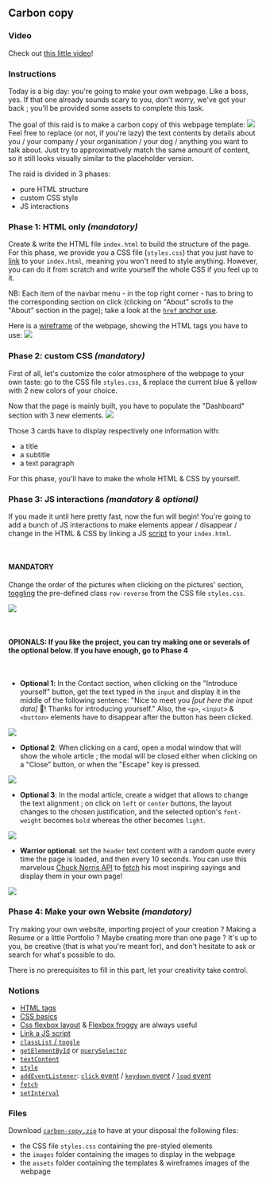 ## Carbon copy

### Video

Check out [this little video](https://youtu.be/ym-Qiio2ktI)!

### Instructions

Today is a big day: you're going to make your own webpage. Like a boss, yes.
If that one already sounds scary to you, don't worry, we've got your back ; you'll be provided some assets to complete this task.

The goal of this raid is to make a carbon copy of this webpage template:
![](https://github.com/01-edu/public/blob/master/subjects/carbon-copy/page-template.jpg)
Feel free to replace (or not, if you're lazy) the text contents by details about you / your company / your organisation / your dog / anything you want to talk about. Just try to approximatively match the same amount of content, so it still looks visually similar to the placeholder version.

The raid is divided in 3 phases:

- pure HTML structure
- custom CSS style
- JS interactions

### Phase 1: HTML only _(mandatory)_

Create & write the HTML file `index.html` to build the structure of the page.
For this phase, we provide you a CSS file (`styles.css`) that you just have to [link](https://developer.mozilla.org/en-US/docs/Web/HTML/Element/link) to your `index.html`, meaning you won't need to style anything. However, you can do it from scratch and write yourself the whole CSS if you feel up to it.

NB: Each item of the navbar menu - in the top right corner - has to bring to the corresponding section on click (clicking on "About" scrolls to the "About" section in the page); take a look at the [`href` anchor use](https://www.w3.org/TR/html401/struct/links.html#h-12.2.3).

Here is a [wireframe](https://en.wikipedia.org/wiki/Website_wireframe) of the webpage, showing the HTML tags you have to use:
![](https://raw.githubusercontent.com/01-edu/public/master/subjects/carbon-copy/page-wireframe.jpg)

### Phase 2: custom CSS _(mandatory)_

First of all, let's customize the color atmosphere of the webpage to your own taste: go to the CSS file `styles.css`, & replace the current blue & yellow with 2 new colors of your choice.

Now that the page is mainly built, you have to populate the "Dashboard" section with 3 new elements.
![](https://raw.githubusercontent.com/01-edu/public/master/subjects/carbon-copy/dashboard-template.jpg)

Those 3 cards have to display respectively one information with:

- a title
- a subtitle
- a text paragraph

For this phase, you'll have to make the whole HTML & CSS by yourself.

### Phase 3: JS interactions _(mandatory & optional)_

If you made it until here pretty fast, now the fun will begin! You're going to add a bunch of JS interactions to make elements appear / disappear / change in the HTML & CSS by linking a JS [script](https://developer.mozilla.org/en-US/docs/Web/HTML/Element/script) to your `index.html`.

<br>

#### **MANDATORY**

Change the order of the pictures when clicking on the pictures' section, [toggling](https://css-tricks.com/snippets/javascript/the-classlist-api/) the pre-defined class `row-reverse` from the CSS file `styles.css`.

![](https://raw.githubusercontent.com/01-edu/public/master/subjects/carbon-copy/images-order.gif)


<br>

#### **OPIONALS**: If you like the project, you can try making one or severals of the optional below. If you have enough, go to Phase 4
<br>

- **Optional 1**: In the Contact section, when clicking on the "Introduce yourself" button, get the text typed in the `input` and display it in the middle of the following sentence: "Nice to meet you _[put here the input data]_ 👋! Thanks for introducing yourself." Also, the `<p>`, `<input>` & `<button>` elements have to disappear after the button has been clicked.

![](https://raw.githubusercontent.com/01-edu/public/master/subjects/carbon-copy/contact-input.gif)

- **Optional 2**: When clicking on a card, open a modal window that will show the whole article ; the modal will be closed either when clicking on a "Close" button, or when the "Escape" key is pressed.

![](https://raw.githubusercontent.com/01-edu/public/master/subjects/carbon-copy/modale.gif)

- **Optional 3**: In the modal article, create a widget that allows to change the text alignment ; on click on `left` or `center` buttons, the layout changes to the chosen justification, and the selected option's `font-weight` becomes `bold` whereas the other becomes `light`.

![](https://raw.githubusercontent.com/01-edu/public/master/subjects/carbon-copy/text-alignment.gif)

- **Warrior optional**: set the `header` text content with a random quote every time the page is loaded, and then every 10 seconds. You can use this marvelous [Chuck Norris API](https://api.chucknorris.io/) to [fetch](https://developer.mozilla.org/en-US/docs/Web/API/Fetch_API/Using_Fetch) his most inspiring sayings and display them in your own page!

![](https://raw.githubusercontent.com/01-edu/public/master/subjects/carbon-copy/fetch-quote.gif)

### Phase 4: Make your own Website _(mandatory)_

Try making your own website, importing project of your creation ? Making a Resume or a little Portfolio ? Maybe creating more than one page ?
It's up to you, be creative (that is what you're meant for), and don't hesitate to ask or search for what's possible to do.

There is no prerequisites to fill in this part, let your creativity take control.

### Notions

- [HTML tags](https://developer.mozilla.org/en-US/docs/Web/HTML/Element)
- [CSS basics](https://developer.mozilla.org/en-US/docs/Learn/Getting_started_with_the_web/CSS_basics)
- [Css flexbox layout](https://developer.mozilla.org/en-US/docs/Web/CSS/CSS_Flexible_Box_Layout/Basic_Concepts_of_Flexbox) & [Flexbox froggy](https://flexboxfroggy.com/) are always useful
- [Link a JS script](https://developer.mozilla.org/en-US/docs/Web/HTML/Element/script)
- [`classList` / `toggle`](https://css-tricks.com/snippets/javascript/the-classlist-api/)
- [`getElementById`](https://developer.mozilla.org/en-US/docs/Web/API/Document/getElementById) or [`querySelector`](https://developer.mozilla.org/en-US/docs/Web/API/Element/querySelector)
- [`textContent`](https://developer.mozilla.org/en-US/docs/Web/API/Node/textContent)
- [`style`](https://developer.mozilla.org/en-US/docs/Web/API/ElementCSSInlineStyle/style)
- [`addEventListener`](https://developer.mozilla.org/en-US/docs/Web/API/EventTarget/addEventListener): [`click` event](https://developer.mozilla.org/en-US/docs/Web/API/Element/click_event) / [`keydown` event](https://developer.mozilla.org/en-US/docs/Web/API/Element/keydown_event) / [`load` event](https://developer.mozilla.org/en-US/docs/Web/API/Window/load_event)
- [`fetch`](https://developer.mozilla.org/en-US/docs/Web/API/Fetch_API/Using_Fetch)
- [`setInterval`](https://developer.mozilla.org/en-US/docs/Web/API/WindowOrWorkerGlobalScope/setInterval)

### Files

Download [`carbon-copy.zip`](https://assets.01-edu.org/carbon-copy) to have at your disposal the following files:

- the CSS file `styles.css` containing the pre-styled elements
- the `images` folder containing the images to display in the webpage
- the `assets` folder containing the templates & wireframes images of the webpage

